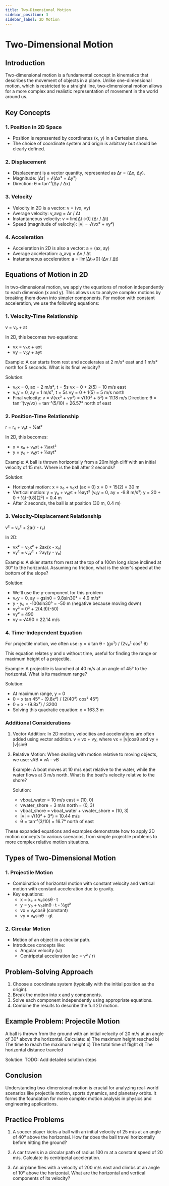 ```yaml
---
title: Two-Dimensional Motion
sidebar_position: 3
sidebar_label: 2D Motion
---
```


# Two-Dimensional Motion

## Introduction

Two-dimensional motion is a fundamental concept in kinematics that describes the movement of objects in a plane. Unlike one-dimensional motion, which is restricted to a straight line, two-dimensional motion allows for a more complex and realistic representation of movement in the world around us.

## Key Concepts

### 1. Position in 2D Space

- Position is represented by coordinates (x, y) in a Cartesian plane.
- The choice of coordinate system and origin is arbitrary but should be clearly defined.

### 2. Displacement

- Displacement is a vector quantity, represented as Δr = (Δx, Δy).
- Magnitude: |Δr| = √(Δx² + Δy²)
- Direction: θ = tan⁻¹(Δy / Δx)

### 3. Velocity

- Velocity in 2D is a vector: v = (vx, vy)
- Average velocity: v_avg = Δr / Δt
- Instantaneous velocity: v = lim[Δt→0] (Δr / Δt)
- Speed (magnitude of velocity): |v| = √(vx² + vy²)

### 4. Acceleration

- Acceleration in 2D is also a vector: a = (ax, ay)
- Average acceleration: a_avg = Δv / Δt
- Instantaneous acceleration: a = lim[Δt→0] (Δv / Δt)

## Equations of Motion in 2D

In two-dimensional motion, we apply the equations of motion independently to each dimension (x and y). This allows us to analyze complex motions by breaking them down into simpler components. For motion with constant acceleration, we use the following equations:

### 1. Velocity-Time Relationship

v = v₀ + at

In 2D, this becomes two equations:

- vx = v₀x + axt
- vy = v₀y + ayt

Example: A car starts from rest and accelerates at 2 m/s² east and 1 m/s² north for 5 seconds. What is its final velocity?

Solution:

- v₀x = 0, ax = 2 m/s², t = 5s
  vx = 0 + 2(5) = 10 m/s east
- v₀y = 0, ay = 1 m/s², t = 5s
  vy = 0 + 1(5) = 5 m/s north
- Final velocity: v = √(vx² + vy²) = √(10² + 5²) = 11.18 m/s
  Direction: θ = tan⁻¹(vy/vx) = tan⁻¹(5/10) = 26.57° north of east

### 2. Position-Time Relationship

r = r₀ + v₀t + ½at²

In 2D, this becomes:

- x = x₀ + v₀xt + ½axt²
- y = y₀ + v₀yt + ½ayt²

Example: A ball is thrown horizontally from a 20m high cliff with an initial velocity of 15 m/s. Where is the ball after 2 seconds?

Solution:

- Horizontal motion: x = x₀ + v₀xt (ax = 0)
  x = 0 + 15(2) = 30 m
- Vertical motion: y = y₀ + v₀yt + ½ayt² (v₀y = 0, ay = -9.8 m/s²)
  y = 20 + 0 + ½(-9.8)(2²) = 0.4 m
- After 2 seconds, the ball is at position (30 m, 0.4 m)

### 3. Velocity-Displacement Relationship

v² = v₀² + 2a(r - r₀)

In 2D:

- vx² = v₀x² + 2ax(x - x₀)
- vy² = v₀y² + 2ay(y - y₀)

Example: A skier starts from rest at the top of a 100m long slope inclined at 30° to the horizontal. Assuming no friction, what is the skier's speed at the bottom of the slope?

Solution:

- We'll use the y-component for this problem
- v₀y = 0, ay = gsinθ = 9.8sin30° = 4.9 m/s²
- y - y₀ = -100sin30° = -50 m (negative because moving down)
- vy² = 0² + 2(4.9)(-50)
- vy² = 490
- vy = √490 = 22.14 m/s

### 4. Time-Independent Equation

For projectile motion, we often use:
y = x tan θ - (gx²) / (2v₀² cos² θ)

This equation relates y and x without time, useful for finding the range or maximum height of a projectile.

Example: A projectile is launched at 40 m/s at an angle of 45° to the horizontal. What is its maximum range?

Solution:

- At maximum range, y = 0
- 0 = x tan 45° - (9.8x²) / (2(40²) cos² 45°)
- 0 = x - (9.8x²) / 3200
- Solving this quadratic equation:
  x = 163.3 m

### Additional Considerations

1. Vector Addition: In 2D motion, velocities and accelerations are often added using vector addition.
   v = vx + vy, where vx = |v|cosθ and vy = |v|sinθ

2. Relative Motion: When dealing with motion relative to moving objects, we use:
   vAB = vA - vB

   Example: A boat moves at 10 m/s east relative to the water, while the water flows at 3 m/s north. What is the boat's velocity relative to the shore?

   Solution:
    - vboat_water = 10 m/s east = (10, 0)
    - vwater_shore = 3 m/s north = (0, 3)
    - vboat_shore = vboat_water + vwater_shore = (10, 3)
    - |v| = √(10² + 3²) = 10.44 m/s
    - θ = tan⁻¹(3/10) = 16.7° north of east

These expanded equations and examples demonstrate how to apply 2D motion concepts to various scenarios, from simple projectile problems to more complex relative motion situations.

## Types of Two-Dimensional Motion

### 1. Projectile Motion

- Combination of horizontal motion with constant velocity and vertical motion with constant acceleration due to gravity.
- Key equations:
    - x = x₀ + v₀cosθ · t
    - y = y₀ + v₀sinθ · t - ½gt²
    - vx = v₀cosθ (constant)
    - vy = v₀sinθ - gt

### 2. Circular Motion

- Motion of an object in a circular path.
- Introduces concepts like:
    - Angular velocity (ω)
    - Centripetal acceleration (ac = v² / r)

## Problem-Solving Approach

1. Choose a coordinate system (typically with the initial position as the origin).
2. Break the motion into x and y components.
3. Solve each component independently using appropriate equations.
4. Combine the results to describe the full 2D motion.

## Example Problem: Projectile Motion

A ball is thrown from the ground with an initial velocity of 20 m/s at an angle of 30° above the horizontal. Calculate:
a) The maximum height reached
b) The time to reach the maximum height
c) The total time of flight
d) The horizontal distance traveled

Solution:
TODO: Add detailed solution steps

## Conclusion

Understanding two-dimensional motion is crucial for analyzing real-world scenarios like projectile motion, sports dynamics, and planetary orbits. It forms the foundation for more complex motion analysis in physics and engineering applications.

## Practice Problems

1. A soccer player kicks a ball with an initial velocity of 25 m/s at an angle of 40° above the horizontal. How far does the ball travel horizontally before hitting the ground?

2. A car travels in a circular path of radius 100 m at a constant speed of 20 m/s. Calculate its centripetal acceleration.

3. An airplane flies with a velocity of 200 m/s east and climbs at an angle of 10° above the horizontal. What are the horizontal and vertical components of its velocity?

